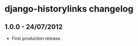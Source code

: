 django-historylinks changelog
============================


1.0.0 - 24/07/2012
------------------

* First production release.